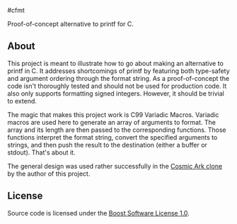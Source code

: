 #cfmt

Proof-of-concept alternative to printf for C.

## About

This project is meant to illustrate how to go about making an alternative to printf in C. It addresses shortcomings of printf by featuring both type-safety and argument ordering through the format string. As a proof-of-concept the code isn't thoroughly tested and should not be used for production code.  It also only supports formatting signed integers. However, it should be trivial to extend.

The magic that makes this project work is C99 Variadic Macros. Variadic macros are used here to generate an array of arguments to format. The array and its length are then passed to the corresponding functions. Those functions interpret the format string, convert the specified arguments to strings, and then push the result to the destination (either a buffer or stdout). That's about it.

The general design was used rather successfully in the [Cosmic Ark clone](https://github.com/tspike2k/ark) by the author of this project.

## License

Source code is licensed under the [Boost Software License 1.0](https://www.boost.org/LICENSE_1_0.txt).
